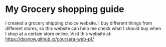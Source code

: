 # My Grocery shopping guide


I created a grocery shipping choice website. I buy different things from different stores, so this website can help me check what I should buy when I shop at a certain store online.
Visit this website at: https://dxsnow.github.io/coursera-web-p1/
